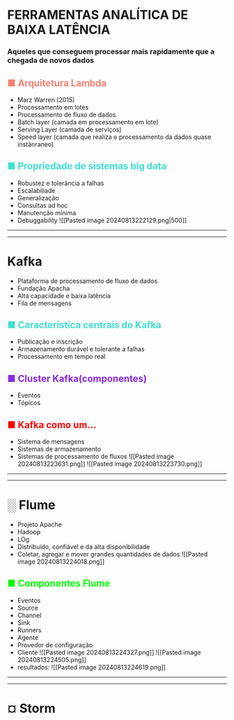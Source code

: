 # FERRAMENTAS ANALÍTICA DE BAIXA LATÊNCIA
### Aqueles que conseguem processar mais rapidamente que a chegada de novos dados

## <span style="color:salmon">■ Arquitetura Lambda</span> 
- Marz Warren (2015)
- Processamento em lotes
- Processamento de fluxo de dados
- Batch layer (camada em processamento em lote)
- Serving Layer (camada de serviços)
- Speed layer (camada que realiza o processamento da dados quase instânraneo)

## <span style="color:#40E0D0">■ Propriedade de sistemas big data</span>
- Robustez e tolerância a falhas
- Escalabiliade
- Generalização
- Consultas ad hoc
- Manutenção mínima
- Debuggability
![[Pasted image 20240813222129.png|500]]
---
---
# Kafka
- Plataforma de processamento de fluxo de dados
- Fundação Apacha
- Alta capacidade e baixa latência
- Fila de mensagens
## <span style="color:#40E0D0">■ Característica centrais do Kafka</span>
- Publicação e inscrição
- Armazenamento durável e tolerante a falhas
- Processamento em tempo real

## <span style="color:#8A2BE2">■ Cluster Kafka(componentes)</span>
- Eventos
- Tópicos
## <span style="color:red">■ Kafka como um...</span> 
- Sistema de mensagens
- Sistemas de armazenamento
- Sistemas de processamento de fluxos
![[Pasted image 20240813223631.png]]
![[Pasted image 20240813223730.png]]

---
---
# ░ Flume
- Projeto Apache
- Hadoop
- LOg
- Distribuído, confiável e da alta disponibilidade
- Coletar, agregar e mover grandes quantidades de dados
![[Pasted image 20240813224018.png]]
## <span style="color: #00FF00">■ Componentes Flume</span> 
- Eventos
- Source
- Channel
- Sink
- Runners
- Agente
- Provedor de configuração
- Cliente
![[Pasted image 20240813224327.png]]
![[Pasted image 20240813224505.png]]
- resultados:
![[Pasted image 20240813224619.png]]
---
---
# ¤ Storm

